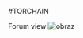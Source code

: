 #TORCHAIN 

Forum view
![obraz](https://user-images.githubusercontent.com/82496006/202536951-116dc49a-f53f-4957-9d02-c041e9621fd2.png)
